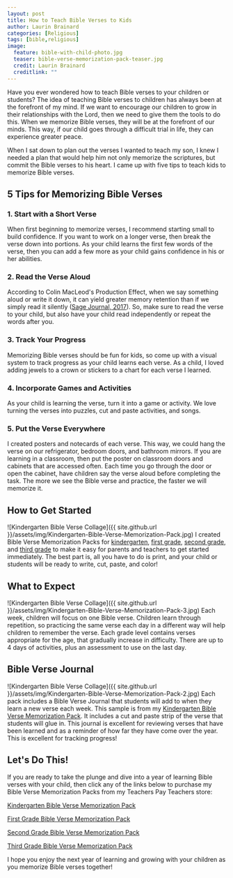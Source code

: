 ```yaml
---
layout: post
title: How to Teach Bible Verses to Kids
author: Laurin Brainard
categories: [Religious]
tags: [bible,religious]
image:
  feature: bible-with-child-photo.jpg
  teaser: bible-verse-memorization-pack-teaser.jpg
  credit: Laurin Brainard
  creditlink: ""
---
```

Have you ever wondered how to teach Bible verses to your children or students? The idea of teaching Bible verses to children has always been at the forefront of my mind. If we want to encourage our children to grow in their relationships with the Lord, then we need to give them the tools to do this. When we memorize Bible verses, they will be at the forefront of our minds. This way, if our child goes through a difficult trial in life, they can experience greater peace. 

When I sat down to plan out the verses I wanted to teach my son, I knew I needed a plan that would help him not only memorize the scriptures, but commit the Bible verses to his heart. I came up with five tips to teach kids to memorize Bible verses. 

## 5 Tips for Memorizing Bible Verses
### 1. Start with a Short Verse
When first beginning to memorize verses, I recommend starting small to build confidence. If you want to work on a longer verse, then break the verse down into portions. As your child learns the first few words of the verse, then you can add a few more as your child gains confidence in his or her abilities. 

### 2. Read the Verse Aloud
According to Colin MacLeod's Production Effect, when we say something aloud or write it down, it can yield greater memory retention than if we simply read it silently ([Sage Journal, 2017](https://journals.sagepub.com/doi/10.1177/0963721417691356)). So, make sure to read the verse to your child, but also have your child read independently or repeat the words after you.

### 3. Track Your Progress
Memorizing Bible verses should be fun for kids, so come up with a visual system to track progress as your child learns each verse. As a child, I loved adding jewels to a crown or stickers to a chart for each verse I learned. 

### 4. Incorporate Games and Activities
As your child is learning the verse, turn it into a game or activity. We love turning the verses into puzzles, cut and paste activities, and songs. 

### 5. Put the Verse Everywhere
I created posters and notecards of each verse. This way, we could hang the verse on our refrigerator, bedroom doors, and bathroom mirrors. If you are learning in a classroom, then put the poster on classroom doors and cabinets that are accessed often. Each time you go through the door or open the cabinet, have children say the verse aloud before completing the task. The more we see the Bible verse and practice, the faster we will memorize it. 

## How to Get Started

![Kindergarten Bible Verse Collage]({{ site.github.url }}/assets/img/Kindergarten-Bible-Verse-Memorization-Pack.jpg)
I created Bible Verse Memorization Packs for [kindergarten]((https://www.teacherspayteachers.com/Product/Bible-Verse-Memorization-Pack-for-Kindergarten-3052682?utm_source=TPB%20Blog&utm_campaign=Kindergarten%20Bible%20Verse%20Memorization%20Pack)), [first grade]((https://www.teacherspayteachers.com/Product/Bible-Verse-Memorization-Pack-for-First-Grade-3038630?utm_source=TPB%20Blog&utm_campaign=How%20To%20Teach%20Bible%20Verses%20-%201st)), [second grade](https://www.teacherspayteachers.com/Product/Bible-Verse-Memorization-Pack-for-Second-Grade-3035427?utm_source=TPB%20Blog&utm_campaign=How%20To%20Teach%20Bible%20Verses%20-%202nd), and [third grade](https://www.teacherspayteachers.com/Product/Bible-Verse-Memorization-Pack-for-Third-Grade-3176742?utm_source=TPB%20Blog&utm_campaign=How%20To%20Teach%20Bible%20Verses%20-%203rd) to make it easy for parents and teachers to get started immediately. The best part is, all you have to do is print, and your child or students will be ready to write, cut, paste, and color!

## What to Expect

![Kindergarten Bible Verse Collage]({{ site.github.url }}/assets/img/Kindergarten-Bible-Verse-Memorization-Pack-3.jpg)
Each week, children will focus on one Bible verse. Children learn through repetition, so practicing the same verse each day in a different way will help children to remember the verse. Each grade level contains verses appropriate for the age, that gradually increase in difficulty. There are up to 4 days of activities, plus an assessment to use on the last day. 

## Bible Verse Journal

![Kindergarten Bible Verse Collage]({{ site.github.url }}/assets/img/Kindergarten-Bible-Verse-Memorization-Pack-2.jpg)
Each pack includes a Bible Verse Journal that students will add to when they learn a new verse each week. This sample is from my [Kindergarten Bible Verse Memorization Pack](https://www.teacherspayteachers.com/Product/Bible-Verse-Memorization-Pack-for-Kindergarten-3052682?utm_source=TPB%20Blog&utm_campaign=Kindergarten%20Bible%20Verse%20Memorization%20Pack). It includes a cut and paste strip of the verse that students will glue in. This journal is excellent for reviewing verses that have been learned and as a reminder of how far they have come over the year. This is excellent for tracking progress!

## Let's Do This!
If you are ready to take the plunge and dive into a year of learning Bible verses with your child, then click any of the links below to purchase my Bible Verse Memorization Packs from my Teachers Pay Teachers store:

[Kindergarten Bible Verse Memorization Pack](https://www.teacherspayteachers.com/Product/Bible-Verse-Memorization-Pack-for-Kindergarten-3052682?utm_source=TPB%20Blog&utm_campaign=Kindergarten%20Bible%20Verse%20Memorization%20Pack)

[First Grade Bible Verse Memorization Pack](https://www.teacherspayteachers.com/Product/Bible-Verse-Memorization-Pack-for-First-Grade-3038630?utm_source=TPB%20Blog&utm_campaign=How%20To%20Teach%20Bible%20Verses%20-%201st)

[Second Grade Bible Verse Memorization Pack](https://www.teacherspayteachers.com/Product/Bible-Verse-Memorization-Pack-for-Second-Grade-3035427?utm_source=TPB%20Blog&utm_campaign=How%20To%20Teach%20Bible%20Verses%20-%202nd)

[Third Grade Bible Verse Memorization Pack](https://www.teacherspayteachers.com/Product/Bible-Verse-Memorization-Pack-for-Third-Grade-3176742?utm_source=TPB%20Blog&utm_campaign=How%20To%20Teach%20Bible%20Verses%20-%203rd)

I hope you enjoy the next year of learning and growing with your children as you memorize Bible verses together!